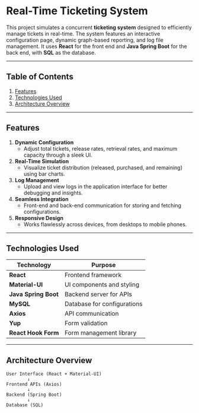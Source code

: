 # **Real-Time Ticketing System**

This project simulates a concurrent **ticketing system** designed to efficiently manage tickets in real-time. The system features an interactive configuration page, dynamic graph-based reporting, and log file management. It uses **React** for the front end and **Java Spring Boot** for the back end, with **SQL** as the database.

---

## **Table of Contents**
1. [Features](#features)  
2. [Technologies Used](#technologies-used)  
3. [Architecture Overview](#architecture-overview)  
---

## **Features**
1. **Dynamic Configuration**
   - Adjust total tickets, release rates, retrieval rates, and maximum capacity through a sleek UI.
2. **Real-Time Simulation**
   - Visualize ticket distribution (released, purchased, and remaining) using bar charts.
3. **Log Management**
   - Upload and view logs in the application interface for better debugging and insights.
4. **Seamless Integration**
   - Front-end and back-end communication for storing and fetching configurations. 
5. **Responsive Design**
   - Works flawlessly across devices, from desktops to mobile phones.

---

## **Technologies Used**
| Technology        | Purpose                         |
|-------------------|---------------------------------|
| **React**         | Frontend framework             |
| **Material-UI**   | UI components and styling      |
| **Java Spring Boot** | Backend server for APIs       |
| **MySQL**         | Database for configurations    |
| **Axios**         | API communication              |
| **Yup**           | Form validation                |
| **React Hook Form** | Form management library       |

---

## **Architecture Overview**
```plaintext
User Interface (React + Material-UI)
        ↓
Frontend APIs (Axios)
        ↓
Backend (Spring Boot)
        ↓
Database (SQL)
